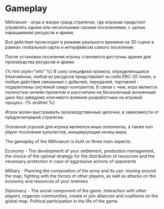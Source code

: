 # Gameplay

Mithraeum - игра в жанре гранд стратегии, где игрокам предстоит управлять одним или несколькими своими поселениями, с целью наращивания ресурсов и армии.

Все действия происходят в режиме реального времени на 3D сцене в рамках глобальной карты и интерфейсом самого поселения.

После установки поселения игроку становятся доступны здания для производства ресурсов и армии.&#x20;

{% hint style="info" %}
В силу специфики проекта, определяющаяся блокчейном, любой из ресурсов представляет из себя ERC-20 токен, а любые действия связанные с добычей, передачей, торговлей - подкреплены системой смарт контрактов. В связи с чем, игра является полностью ончейн проектом и рассчитана на бесконечный жизненный цикл без заведомо ключевого влияния разработчика на игровой процесс.&#x20;
{% endhint %}

Игрок волен выстраивать производственные цепочки, в зависимости от предпочитаемой стратегии.&#x20;

Основной угрозой для игрока являются иные оппоненты, а также non player поселения культистов, инициирующие конец мира.



The gameplay of the Mithraeum is built on three main aspects:

Economy - The development of your settlement, production management, the choice of the optimal strategy for the distribution of resources and the necessary protection in case of aggressive actions of opponents

Military - Planning the composition of the army and its use: moving around the map, fighting with the forces of other players, as well as attacks on the economy and resources of your enemies

Diplomacy - The social component of the game. Interaction with other players, organize communities, create or join alliances and coalitions on the global map. Political participation in the life of the game.
